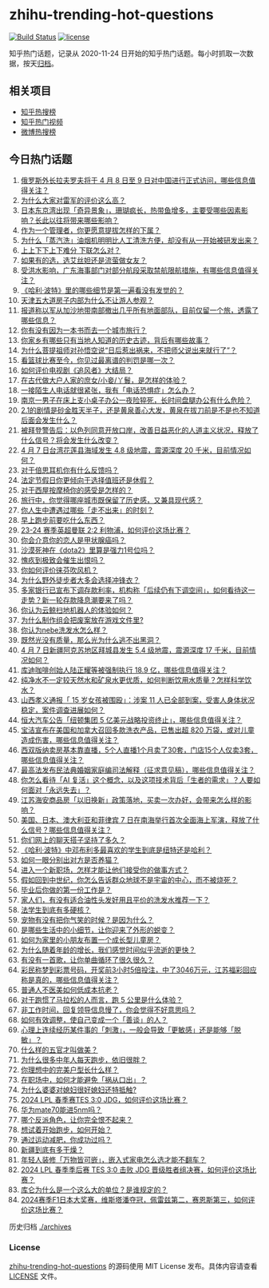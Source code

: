 # zhihu-trending-hot-questions

[![Build Status](https://github.com/justjavac/zhihu-trending-hot-questions/workflows/ci/badge.svg?branch=master)](https://github.com/justjavac/zhihu-trending-hot-questions/actions)
[![license](https://img.shields.io/github/license/justjavac/zhihu-trending-hot-questions)](https://github.com/justjavac/zhihu-trending-hot-questions/blob/master/LICENSE)

知乎热门话题，记录从 2020-11-24
日开始的知乎热门话题。每小时抓取一次数据，按天[归档](./archives)。

## 相关项目

- [知乎热搜榜](https://github.com/justjavac/zhihu-trending-top-search)
- [知乎热门视频](https://github.com/justjavac/zhihu-trending-hot-video)
- [微博热搜榜](https://github.com/justjavac/weibo-trending-hot-search)

## 今日热门话题

<!-- BEGIN -->
<!-- 最后更新时间 Mon Apr 08 2024 06:14:01 GMT+0800 (China Standard Time) -->

1. [俄罗斯外长拉夫罗夫将于 4 月 8 日至 9 日对中国进行正式访问，哪些信息值得关注？](https://www.zhihu.com/question/652071249)
1. [为什么大家对雷军的评价这么高？](https://www.zhihu.com/question/651246802)
1. [日本东京湾出现「奇异景象」，珊瑚疯长，热带鱼增多，主要受哪些因素影响？长此以往将带来哪些影响？](https://www.zhihu.com/question/652028222)
1. [作为一个管理者，你更愿意提拔怎样的下属？](https://www.zhihu.com/question/37973833)
1. [为什么「蒸汽洗」油烟机明明比人工清洗方便，却没有从一开始被研发出来？](https://www.zhihu.com/question/646556993)
1. [上上下下上下难分 下联怎么对？](https://www.zhihu.com/question/647432947)
1. [如果有的选，选艾丝妲还是流萤做女友？](https://www.zhihu.com/question/651337862)
1. [受洪水影响，广东海事部门对部分航段采取禁航限航措施，有哪些信息值得关注？](https://www.zhihu.com/question/652105612)
1. [《哈利·波特》里的哪些细节是第一遍看没有发觉的？](https://www.zhihu.com/question/363300351)
1. [天津五大道房子内部为什么不让游人参观？](https://www.zhihu.com/question/45477538)
1. [报道称以军从加沙地带南部撤出几乎所有地面部队，目前仅留一个旅，透露了哪些信息？](https://www.zhihu.com/question/652089649)
1. [你有没有因为一本书而去一个城市旅行？](https://www.zhihu.com/question/649629652)
1. [你家乡有哪些只有当地人知道的历史古迹，背后有哪些故事？](https://www.zhihu.com/question/648573777)
1. [为什么菩提祖师对孙悟空说“日后惹出祸来，不把师父说出来就行了”？](https://www.zhihu.com/question/420346826)
1. [看篮球比赛至今，你见过最离谱的判罚是哪一次？](https://www.zhihu.com/question/419104546)
1. [如何评价电视剧《追风者》大结局？](https://www.zhihu.com/question/652102059)
1. [在古代做大户人家的庶女/小妾/丫鬟，是怎样的体验？](https://www.zhihu.com/question/647292502)
1. [一接陌生人电话就很紧张，我有「电话恐惧症」怎么办？](https://www.zhihu.com/question/649444251)
1. [南京一男子在床上支小桌子办公一夜险猝死，长时间盘腿办公有什么危险？](https://www.zhihu.com/question/651479487)
1. [2.1的剧情是砂金胜天半子，还是黄泉善心大发，黄泉在拔刀前是不是也不知道后面会发生什么？](https://www.zhihu.com/question/651533298)
1. [被拜登警告后：以色列同意开放口岸，改善日益恶化的人道主义状况，释放了什么信号？将会发生什么改变？](https://www.zhihu.com/question/651768504)
1. [4 月 7 日台湾花莲县海域发生 4.8 级地震，震源深度 20 千米，目前情况如何？](https://www.zhihu.com/question/652103711)
1. [对于倍思耳机你有什么反馈吗？](https://www.zhihu.com/question/652118538)
1. [法定节假日你更倾向于选择值班还是休假？](https://www.zhihu.com/question/651779608)
1. [对于西屋按摩椅你的感受是怎样的？](https://www.zhihu.com/question/652121402)
1. [旅行中，你觉得哪座城市既保留了历史感，又兼具现代感？](https://www.zhihu.com/question/649453450)
1. [你人生中遭遇过哪些「走不出来」的时刻？](https://www.zhihu.com/question/649267582)
1. [早上跑步前要吃什么东西？](https://www.zhihu.com/question/650984552)
1. [23-24 赛季英超曼联 2:2 利物浦，如何评价这场比赛？](https://www.zhihu.com/question/652128670)
1. [你会介意你的恋人是甲状腺癌吗？](https://www.zhihu.com/question/450407681)
1. [沙漠死神在《dota2》里算是强力1号位吗？](https://www.zhihu.com/question/610988811)
1. [愧疚到极致会催生出恨吗？](https://www.zhihu.com/question/651290221)
1. [你如何评价徕芬吹风机？](https://www.zhihu.com/question/652115686)
1. [为什么野外徒步者大多会选择冲锋衣？](https://www.zhihu.com/question/652114723)
1. [多家银行已宣布下调存款利率，机构称「后续仍有下调空间」，如何看待这一走势？新一轮存款降息潮要来了吗？](https://www.zhihu.com/question/652071273)
1. [你认为云鲸扫地机器人的体验如何？](https://www.zhihu.com/question/652132149)
1. [为什么制作组会把废案放在游戏文件里?](https://www.zhihu.com/question/644355705)
1. [你认为nebe洗发水怎么样？](https://www.zhihu.com/question/652121210)
1. [既然光没有质量，那么光为什么逃不出黑洞？](https://www.zhihu.com/question/651687245)
1. [4 月 7 日新疆阿克苏地区拜城县发生 5.4 级地震，震源深度 17 千米，目前情况如何？](https://www.zhihu.com/question/652082190)
1. [库迪咖啡创始人陆正耀等被强制执行 18.9 亿，哪些信息值得关注？](https://www.zhihu.com/question/652077457)
1. [纯净水不一定较天然水和矿泉水更优质，如何判断饮用水质量？怎样科学饮水？](https://www.zhihu.com/question/651139390)
1. [山西孝义通报「 15 岁女孩被围殴」：涉案 11 人已全部到案，受害人身体状况稳定，案件调查进展如何？](https://www.zhihu.com/question/652010714)
1. [恒大汽车公告「纽顿集团 5 亿美元战略投资终止」，哪些信息值得关注？](https://www.zhihu.com/question/652030617)
1. [宝洁宣布在美国和加拿大召回多款洗衣产品，已售出超 820 万袋，或对儿童造成伤害，哪些信息值得关注？](https://www.zhihu.com/question/651976745)
1. [西双版纳卖房基本靠直播，5个人直播1个月卖了30套，门店15个人仅卖3套，哪些信息值得关注？](https://www.zhihu.com/question/651976758)
1. [最高法发布民法典婚姻家庭编司法解释（征求意见稿），哪些信息值得关注？](https://www.zhihu.com/question/652018112)
1. [你怎么看待「AI 复活」这个概念，以及这项技术背后「生者的需求」？人要如何面对「永远失去」？](https://www.zhihu.com/question/651718403)
1. [江苏海安商品房「以旧换新」政策落地，买卖一次办好，会带来怎么样的影响？](https://www.zhihu.com/question/652004738)
1. [美国、日本、澳大利亚和菲律宾 7 日在南海举行首次全面海上军演，释放了什么信号？哪些信息值得关注？](https://www.zhihu.com/question/652011844)
1. [你们网上的聊天搭子坚持了多久？](https://www.zhihu.com/question/628691313)
1. [《哈利·波特》中邓布利多最喜欢的学生到底是纽特还是哈利？](https://www.zhihu.com/question/552139602)
1. [如何一眼分别出对方是否养猫？](https://www.zhihu.com/question/639027823)
1. [进入一个新职场，怎样才能让他们接受你的做事方式？](https://www.zhihu.com/question/650338235)
1. [假如回到中世纪，你怎么告诉群众地球不是宇宙的中心，而不被烧死？](https://www.zhihu.com/question/306466153)
1. [毕业后你做的第一份工作是？](https://www.zhihu.com/question/651072845)
1. [家人们，有没有适合油性头发好用且平价的洗发水推荐一下？](https://www.zhihu.com/question/649749125)
1. [法学生到底有多硬核？](https://www.zhihu.com/question/361253376)
1. [宠物有没有把你气笑的时候？是因为什么？](https://www.zhihu.com/question/641183820)
1. [是哪些生活中的小细节，让你迎来了外形的蜕变？](https://www.zhihu.com/question/648431324)
1. [如何为家里的小朋友布置一个成长型儿童房？](https://www.zhihu.com/question/647382500)
1. [为什么随着年龄的增长，我们感觉时间似乎流逝的更快？](https://www.zhihu.com/question/646420091)
1. [有没有一首歌，让你单曲循环了很久很久？](https://www.zhihu.com/question/651917418)
1. [彩民称梦到彩票号码，开奖前3小时5倍投注，中了3046万元，江苏福彩回应称是真的，哪些信息值得关注？](https://www.zhihu.com/question/651976752)
1. [普通人不医美如何低成本抗老？](https://www.zhihu.com/question/648442935)
1. [对于跑惯了马拉松的人而言，跑 5 公里是什么体验？](https://www.zhihu.com/question/651468931)
1. [非工作时间，回复领导信息慢了，你会觉得不好意思吗？](https://www.zhihu.com/question/651769585)
1. [如何有效调整，使自己变成一个「善谈」的人？](https://www.zhihu.com/question/649810253)
1. [心理上连续经历某件事的「刺激」，一般会导致「更敏感」还是能够「脱敏」？](https://www.zhihu.com/question/650009784)
1. [什么样的五官才叫做美？](https://www.zhihu.com/question/652034975)
1. [为什么很多中年人每天跑步，依旧很胖？](https://www.zhihu.com/question/651185996)
1. [你理想中的完美户型长什么样？](https://www.zhihu.com/question/277577266)
1. [在职场中，如何才能避免「祸从口出」？](https://www.zhihu.com/question/652025859)
1. [为什么婆婆对媳妇很好媳妇还特抵触?](https://www.zhihu.com/question/446933492)
1. [2024 LPL 春季赛TES 3:0 JDG，如何评价这场比赛？](https://www.zhihu.com/question/652131746)
1. [华为mate70能进5nm吗？](https://www.zhihu.com/question/651487930)
1. [哪个反派角色，让你完全恨不起来？](https://www.zhihu.com/question/643236769)
1. [想试着开始跑步，如何开始？](https://www.zhihu.com/question/651330624)
1. [通过运动减肥，你成功过吗？](https://www.zhihu.com/question/651221891)
1. [新疆到底有多干燥？](https://www.zhihu.com/question/288783218)
1. [年轻人装修「万物皆可嵌」，嵌入式家电怎么选才能不翻车？](https://www.zhihu.com/question/646518718)
1. [2024 LPL 春季季后赛 TES 3:0 击败 JDG 晋级胜者组决赛，如何评价这场比赛？](https://www.zhihu.com/question/652131883)
1. [库仑为什么是一个这么大的单位？是谁规定的？](https://www.zhihu.com/question/34775022)
1. [2024赛季F1日本大奖赛，维斯塔潘夺冠，佩雷兹第二，赛恩斯第三，如何评价这场比赛？](https://www.zhihu.com/question/652037541)

<!-- END -->

历史归档 [./archives](./archives)

### License

[zhihu-trending-hot-questions](https://github.com/justjavac/zhihu-trending-hot-questions)
的源码使用 MIT License 发布。具体内容请查看 [LICENSE](./LICENSE) 文件。
